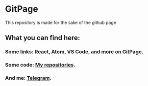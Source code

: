 GitPage
=================
This repository is made for the sake of the github page
## What you can find here:
### Some links: [React](https://reactjs.org/ "React"), [Atom](https://atom.io/ "Atom"), [VS Code](https://code.visualstudio.com/ "VS Code"), and [more on GitPage](http://igitlog.github.io/ "GitPage").
### Some code: [My repositories](https://github.com/igitlog?tab=repositories/ "Perositories").
### And me: [Telegram](https://t.me/const_DEV/ "Telegram").